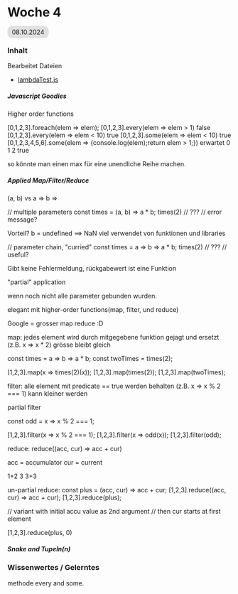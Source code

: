 # Woche 4

<span style="background-color: #e0e0e0; border-radius: 10px; padding: 5px 10px;">08.10.2024</span>

### Inhalt

Bearbeitet Dateien

- [lambdaTest.js](./lambda/lambdaTest.js)

##### Javascript Goodies

Higher order functions

[0,1,2,3].foreach(elem => elem);
[0,1,2,3].every(elem => elem > 1)
false
[0,1,2,3].every(elem => elem < 10)
true
[0,1,2,3].some(elem => elem < 10)
true
[0,1,2,3,4,5,6].some(elem => {console.log(elem);return elem > 1;})
erwartet
0
1
2
true

so könnte man einen max für eine unendliche Reihe machen.

##### Applied Map/Filter/Reduce

(a, b) vs a => b =>

// multiple parameters
const times = (a, b) => a \* b;
times(2) // ???
// error message?

Vorteil?
b = undefined ==> NaN
viel verwendet von funktionen und libraries

// parameter chain, "curried"
const times = a => b => a \* b;
times(2) // ???
// useful?

Gibt keine Fehlermeldung, rückgabewert ist eine Funktion

"partial" application

wenn noch nicht alle parameter gebunden wurden.

elegant mit higher-order functions(map, filter, und reduce)

Google = grosser map reduce :D

map:
jedes element wird durch mitgegebene funktion gejagt und ersetzt (z.B. x => x \* 2)
grösse bleibt gleich

const times = a => b => a \* b;
const twoTimes = times(2);

[1,2,3].map(x => times(2)(x));
[1,2,3].map(times(2));
[1,2,3].map(twoTimes);

filter:
alle element mit predicate == true werden behalten (z.B. x => x % 2 === 1)
kann kleiner werden

partial filter

const odd = x => x % 2 === 1;

[1,2,3].filter(x => x % 2 === 1);
[1,2,3].filter(x => odd(x));
[1,2,3].filter(odd);

reduce:
reduce((acc, cur) => acc + cur)

acc = accumulator
cur = current

1+2 3
3+3

un-partial reduce:
const plus = (acc, cur) => acc + cur;
[1,2,3].reduce((acc, cur) => acc + cur);
[1,2,3].reduce(plus);

// variant with initial accu value as 2nd argument
// then cur starts at first element

[1,2,3].reduce(plus, 0)

##### Snake and Tupeln(n)

### Wissenwertes / Gelerntes

methode every and some.
